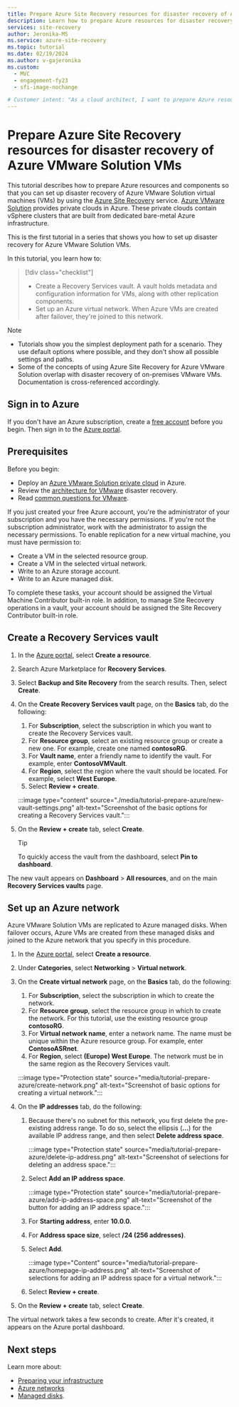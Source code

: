 ```yaml
---
title: Prepare Azure Site Recovery resources for disaster recovery of Azure VMware Solution VMs
description: Learn how to prepare Azure resources for disaster recovery of Azure VMware Solution machines by using Azure Site Recovery.
services: site-recovery
author: Jeronika-MS
ms.service: azure-site-recovery
ms.topic: tutorial
ms.date: 02/19/2024
ms.author: v-gajeronika
ms.custom:
  - MVC
  - engagement-fy23
  - sfi-image-nochange

# Customer intent: "As a cloud architect, I want to prepare Azure resources for disaster recovery of Azure VMware Solution VMs, so that I can ensure business continuity and minimize downtime in case of a disaster."
---
```

# Prepare Azure Site Recovery resources for disaster recovery of Azure VMware Solution VMs

This tutorial describes how to prepare Azure resources and components so that you can set up disaster recovery of Azure VMware Solution virtual machines (VMs) by using the [Azure Site Recovery](site-recovery-overview.md) service. [Azure VMware Solution](../azure-vmware/introduction.md) provides private clouds in Azure. These private clouds contain vSphere clusters that are built from dedicated bare-metal Azure infrastructure.

This is the first tutorial in a series that shows you how to set up disaster recovery for Azure VMware Solution VMs.

In this tutorial, you learn how to:

> [!div class="checklist"]
>
> * Create a Recovery Services vault. A vault holds metadata and configuration information for VMs, along with other replication components.
> * Set up an Azure virtual network. When Azure VMs are created after failover, they're joined to this network.

> [!NOTE]
> * Tutorials show you the simplest deployment path for a scenario. They use default options where possible, and they don't show all possible settings and paths.
> * Some of the concepts of using Azure Site Recovery for Azure VMware Solution overlap with disaster recovery of on-premises VMware VMs. Documentation is cross-referenced accordingly.

## Sign in to Azure

If you don't have an Azure subscription, create a [free account](https://azure.microsoft.com/pricing/free-trial/) before you begin. Then sign in to the [Azure portal](https://portal.azure.com).

## Prerequisites

Before you begin:

* Deploy an [Azure VMware Solution private cloud](../azure-vmware/tutorial-create-private-cloud.md) in Azure.
* Review the [architecture for VMware](vmware-azure-architecture.md) disaster recovery.
* Read [common questions for VMware](vmware-azure-common-questions.md).

If you just created your free Azure account, you're the administrator of your subscription and you have the necessary permissions. If you're not the subscription administrator, work with the administrator to assign the necessary permissions. To enable replication for a new virtual machine, you must have permission to:

* Create a VM in the selected resource group.
* Create a VM in the selected virtual network.
* Write to an Azure storage account.
* Write to an Azure managed disk.

To complete these tasks, your account should be assigned the Virtual Machine Contributor built-in role. In addition, to manage Site Recovery operations in a vault, your account should be assigned the Site Recovery Contributor built-in role.

## Create a Recovery Services vault

1. In the [Azure portal](https://portal.azure.com), select **Create a resource**.
1. Search Azure Marketplace for **Recovery Services**.
1. Select **Backup and Site Recovery** from the search results. Then, select **Create**.
1. On the **Create Recovery Services vault** page, on the **Basics** tab, do the following:

    1. For **Subscription**, select the subscription in which you want to create the Recovery Services vault.
    1. For **Resource group**, select an existing resource group or create a new one. For example, create one named **contosoRG**.
    1. For **Vault name**, enter a friendly name to identify the vault. For example, enter **ContosoVMVault**.
    1. For **Region**, select the region where the vault should be located. For example, select **West Europe**.
    1. Select **Review + create**.

    :::image type="content" source="./media/tutorial-prepare-azure/new-vault-settings.png" alt-text="Screenshot of the basic options for creating a Recovery Services vault.":::

1. On the **Review + create** tab, select **Create**.

   > [!TIP]
   > To quickly access the vault from the dashboard, select **Pin to dashboard**.

The new vault appears on **Dashboard** > **All resources**, and on the main **Recovery Services vaults** page.

## Set up an Azure network

Azure VMware Solution VMs are replicated to Azure managed disks. When failover occurs, Azure VMs are created from these managed disks and joined to the Azure network that you specify in this procedure.

1. In the [Azure portal](https://portal.azure.com), select **Create a resource**.
1. Under **Categories**, select **Networking** > **Virtual network**.
1. On the **Create virtual network** page, on the **Basics** tab, do the following:
    1. For **Subscription**, select the subscription in which to create the network.
    1. For **Resource group**, select the resource group in which to create the network. For this tutorial, use the existing resource group **contosoRG**.
    1. For **Virtual network name**, enter a network name. The name must be unique within the Azure resource group. For example, enter **ContosoASRnet**.
    1. For **Region**, select **(Europe) West Europe**. The network must be in the same region as the Recovery Services vault.

    :::image type="Protection state" source="media/tutorial-prepare-azure/create-network.png" alt-text="Screenshot of basic options for creating a virtual network.":::

1. On the **IP addresses** tab, do the following:
    1. Because there's no subnet for this network, you first delete the pre-existing address range. To do so, select the ellipsis (**...**) for the available IP address range, and then select **Delete address space**.

       :::image type="Protection state" source="media/tutorial-prepare-azure/delete-ip-address.png" alt-text="Screenshot of selections for deleting an address space.":::
    1. Select **Add an IP address space**.

       :::image type="Protection state" source="media/tutorial-prepare-azure/add-ip-address-space.png" alt-text="Screenshot of the button for adding an IP address space.":::

    1. For **Starting address**, enter **10.0.0.**
    1. For **Address space size**, select **/24 (256 addresses)**.
    1. Select **Add**.

       :::image type="Content" source="media/tutorial-prepare-azure/homepage-ip-address.png" alt-text="Screenshot of selections for adding an IP address space for a virtual network.":::
    1. Select **Review + create**.

1. On the **Review + create** tab, select **Create**.

The virtual network takes a few seconds to create. After it's created, it appears on the Azure portal dashboard.

## Next steps

Learn more about:

- [Preparing your infrastructure](avs-tutorial-prepare-avs.md)
- [Azure networks](../virtual-network/virtual-networks-overview.md)
- [Managed disks](/azure/virtual-machines/managed-disks-overview).
